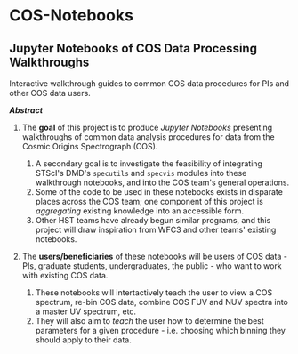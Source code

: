 # COS-Notebooks

## Jupyter Notebooks of COS Data Processing Walkthroughs
Interactive walkthrough guides to common COS data procedures for PIs and other COS data users.

***Abstract***

1.  The **goal** of this project is to produce *Jupyter Notebooks* presenting walkthroughs of common data analysis procedures for data from the Cosmic Origins Spectrograph (COS).
    1.  A secondary goal is to investigate the feasibility of integrating STScI's DMD's `specutils` and `specvis` modules into these walkthrough notebooks, and into the COS team's general operations.
    2.  Some of the code to be used in these notebooks exists in disparate places across the COS team; one component of this project is *aggregating* existing knowledge into an accessible form.
    3.  Other HST teams have already begun similar programs, and this project will draw inspiration from WFC3 and other teams' existing notebooks.



2.  The **users/beneficiaries** of these notebooks will be users of COS data - PIs, graduate students, undergraduates, the public - who want to work with existing COS data.

    1.  These notebooks will intertactively teach the user to view a COS spectrum, re-bin COS data, combine COS FUV and NUV spectra into a master UV spectrum, etc.
    2.  They will also aim to *teach* the user how to determine the best parameters for a given procedure - i.e. choosing which binning they should apply to their data.
